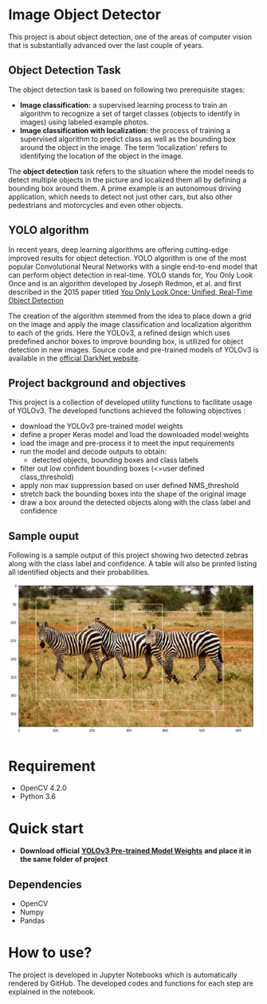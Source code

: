 # Image Object Detector
This project is about object detection, one of the areas of computer vision that is substantially advanced over the last couple of years.

## Object Detection Task

The object detection task is based on following two prerequisite stages:

- **Image classification:** a supervised learning process to train an algorithm to recognize a set of target classes (objects to identify in images) using labeled example photos.
- **Image classification with localization:** the process of training a supervised algorithm to predict class as well as the bounding box around the object in the image. The term 'localization' refers to identifying the location of the object in the image. 

The **object detection**  task refers to the situation where the model needs to detect multiple objects in the picture and localized them all by defining a bounding box around them. A prime example is an autonomous driving application, which needs to detect not just other cars, but also other pedestrians and motorcycles and even other objects. 


## YOLO algorithm
In recent years, deep learning algorithms are offering cutting-edge improved results for object detection. YOLO algorithm is one of the most popular Convolutional Neural Networks with a single end-to-end model that can perform object detection in real-time. YOLO stands for, You Only Look Once and is an algorithm developed by Joseph Redmon, et al. and first described in the 2015 paper titled [You Only Look Once: Unified, Real-Time Object Detection](https://arxiv.org/abs/1506.02640)

The creation of the algorithm stemmed from the idea to place down a grid on the image and apply the image classification and localization algorithm to each of the grids.
Here the YOLOv3, a refined design which uses predefined anchor boxes to improve bounding box, is utilized for object detection in new images. Source code and pre-trained models of YOLOv3 is available in the [official DarkNet website](https://pjreddie.com/darknet/yolo/).

## Project background and objectives

This project is a collection of developed utility functions to facilitate usage of YOLOv3. The developed functions achieved the following objectives :

* download the YOLOv3 pre-trained model weights
* define a proper Keras model and load the downloaded model weights
* load the image and pre-process it to meet the input requirements 
* run the model and decode outputs to obtain: 
	* detected objects, bounding boxes and class labels
* filter out low confident bounding boxes (<=user defined class_threshold)
* apply non max suppression based on user defined NMS_threshold
* stretch back the bounding boxes into the shape of the original image
* draw a box around the detected objects along with the class label and confidence 

## Sample ouput
Following is a sample output of this project showing two detected zebras along with the class label and confidence. A table will also be printed listing all identified objects and their probabilities.

![Sample-output](/images/zebra_processed.jpg)

 


# Requirement
* OpenCV 4.2.0
* Python 3.6


# Quick start
* **Download official** <a href="https://pjreddie.com/media/files/yolov3.weights" target="_blank">**YOLOv3 Pre-trained Model Weights**</a> **and place it in the same folder of project**


## Dependencies
* OpenCV
* Numpy
* Pandas


How to use?
===========
The project is developed in Jupyter Notebooks which is automatically rendered by GitHub. The developed codes and functions for each step are explained in the notebook.



